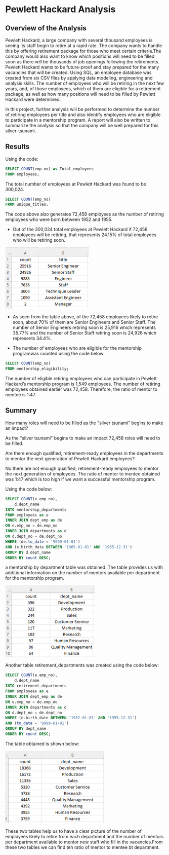 # Pewlett Hackard Analysis
## Overview of the Analysis
Pewlett Hackard, a large company with several thousand employees is seeing its staff begin to retire at a rapid rate.  The company wants to handle this by offering retirement package for those who meet certain criteria.The company would also want to know which positions will need to be filled soon as there will be thousands of job openings following the retirements. Pewlett Hackard wants to be future-proof and stay prepared for the many vacancies that will be created. Using SQL, an employee database was created from six CSV files by applying data modeling, engineering and analysis skills. The number of employees who will be retiring in the next few years, and, of those employees, which of them are eligible for a retirement package, as well as how many positions will need to be filled by Pewlett Hackard were determined.

In this project, further analysis will be performed to determine the number of retiring employees per title and also identify employees who are eligible to participate in a mentorship program. A report will also be written to summarize the analysis so that the company will be well prepared for this silver-tsunami.

## Results 
Using the code: 
```SQL
SELECT COUNT(emp_no) as Total_employees
FROM employees;
```
The total number of employees at Pewlett Hackard was found to be 300,024. 

```SQL
SELECT COUNT(emp_no)
FROM unique_titles;
```
The code above also generates 72,458 employees as the number of retiring employees who were born between 1952 and 1955.

* Out of the 300,024 total employees at Pewlett Hackard if 72,458 employees will be retiring, that represents 24.15% of total employees who will be retiring soon. 

![image3](https://github.com/GerlechJen/Pewlett-Hackard-Analysis/blob/main/IMAGES/retiring_titles.png)

* As seen from the table above, of the 72,458 employees likely to retire soon, about 70% of them are Senior Engineers and Senior Staff. The number of Senior Engineers retiring soon is  25,916  which represents 35.77% and the number of Senior Staff retiring soon is 24,926 which represents 34.4%.

* The number of employees who are eligible for the mentorship programwas counted using the code below:

```SQL
SELECT COUNT(emp_no)
FROM mentorship_eligibility;
```

The number of eligible retiring employees who can participate in Pewlett Hackard’s mentorship program is 1,549 employees. The number of retiring employees obtained earlier was 72,458. Therefore, the ratio of mentor to mentee is 1:47.
 
## Summary 

How many roles will need to be filled as the "silver tsunami" begins to make an impact?

As the "silver tsunami" begins to make an impact 72,458 roles will need to be filled.

Are there enough qualified, retirement-ready employees in the departments to mentor the next generation of Pewlett Hackard employees?

No there are not enough qualified, retirement-ready employees to mentor the next generation of employees. The ratio of mentor to mentee obtained was 1:47 which is too high if we want a successful mentorship program. 

Using the code below:

```SQL
SELECT COUNT(e.emp_no),
	d.dept_name
INTO mentorship_departments
FROM employees as e
INNER JOIN dept_emp as de
ON e.emp_no = de.emp_no
INNER JOIN departments as d
ON d.dept_no = de.dept_no
WHERE (de.to_date = '9999-01-01')
AND (e.birth_date BETWEEN '1965-01-01' AND '1965-12-31')
GROUP BY d.dept_name
ORDER BY count DESC;
```

a mentorship by department table was obtained. The table provides us with additional information on the number of mentors available per department for the mentorship program. 

![image1](https://github.com/GerlechJen/Pewlett-Hackard-Analysis/blob/main/IMAGES/mentorship_departments.png)

Another table retirement_departments was created using the code below:

```SQL
SELECT COUNT(e.emp_no),
	d.dept_name
INTO retirement_departments
FROM employees as e
INNER JOIN dept_emp as de
ON e.emp_no = de.emp_no
INNER JOIN departments as d
ON d.dept_no = de.dept_no
WHERE (e.birth_date BETWEEN '1952-01-01' AND '1955-12-31')
AND (to_date = '9999-01-01')
GROUP BY dept_name
ORDER BY count DESC;
```
The table obtained is shown below:

![image2](https://github.com/GerlechJen/Pewlett-Hackard-Analysis/blob/main/IMAGES/retirement_departments.png)

These two tables help us to have a clear picture of the number of employees likely to retire from each department and the number of mentors per department available to mentor new staff who fill in the vacancies.From these two tables we can find teh ratio of mentor to mentee bt department.
